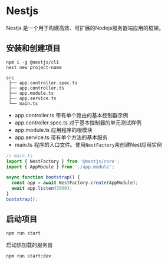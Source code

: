 # Nestjs

Nestjs 是一个用于构建高效、可扩展的Nodejs服务器端应用的框架。

## 安装和创建项目

~~~ shell
npm i -g @nestjs/cli
nest new project-name
~~~

```
src
 ├── app.controller.spec.ts
 ├── app.controller.ts
 ├── app.module.ts
 ├── app.service.ts
 └── main.ts
```

*   app.controller.ts 带有单个路由的基本控制器示例
*   app.controller.spec.ts 对于基本控制器的单元测试样例
*   app.module.ts 应用程序的根模块
*   app.service.ts 带有单个方法的基本服务
*   main.ts 程序的入口文件。使用`NestFactory`来创建Nest应用实例

~~~ ts
// main.ts
import { NestFactory } from '@nestjs/core';
import { AppModule } from './app.module';

async function bootstrap() {
  const app = await NestFactory.create(AppModule);
  await app.listen(3000);
}
bootstrap();
~~~

## 启动项目

~~~ shell
npm run start
~~~

启动热加载的服务器

~~~ shell
npm run start:dev
~~~

